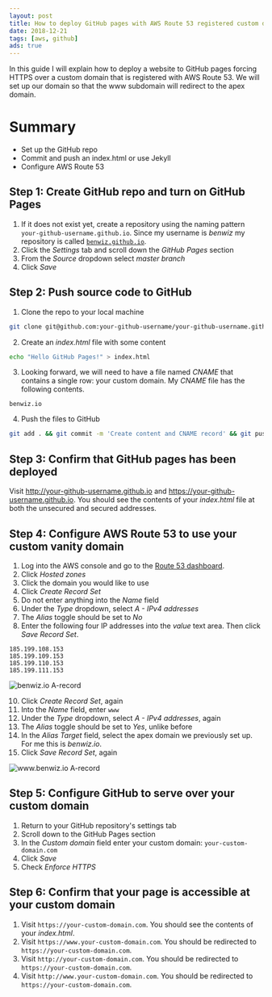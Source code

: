 ```yaml
---
layout: post
title: How to deploy GitHub pages with AWS Route 53 registered custom domain and force HTTPS
date: 2018-12-21
tags: [aws, github]
ads: true
---
```

In this guide I will explain how to deploy a website to GitHub pages forcing HTTPS over a custom domain that is registered with AWS Route 53. We will set up our domain so that the www subdomain will redirect to the apex domain.

# Summary

- Set up the GitHub repo
- Commit and push an index.html or use Jekyll
- Configure AWS Route 53

## Step 1: Create GitHub repo and turn on GitHub Pages

1. If it does not exist yet, create a repository using the naming pattern `your-github-username.github.io`. Since my username is _benwiz_ my repository is called [`benwiz.github.io`](https://github.com/benwiz/benwiz.github.io).
2. Click the _Settings_ tab and scroll down the _GitHub Pages_ section
3. From the _Source_ dropdown select _master branch_
4. Click _Save_

## Step 2: Push source code to GitHub

1. Clone the repo to your local machine

```sh
git clone git@github.com:your-github-username/your-github-username.github.io.git && cd your-github-username.github.io
```

2. Create an _index.html_ file with some content

```sh
echo "Hello GitHub Pages!" > index.html
```

3. Looking forward, we will need to have a file named _CNAME_ that contains a single row: your custom domain. My _CNAME_ file has the following contents.

```text
benwiz.io
```

4. Push the files to GitHub

```sh
git add . && git commit -m 'Create content and CNAME record' && git push
```

## Step 3: Confirm that GitHub pages has been deployed

Visit http://your-github-username.github.io and https://your-github-username.github.io. You should see the contents of your _index.html_ file at both the unsecured and secured addresses.

## Step 4: Configure AWS Route 53 to use your custom vanity domain

1. Log into the AWS console and go to the [Route 53 dashboard](https://console.aws.amazon.com/route53/home).
2. Click _Hosted zones_
3. Click the domain you would like to use
4. Click _Create Record Set_
5. Do not enter anything into the _Name_ field
6. Under the _Type_ dropdown, select _A - IPv4 addresses_
7. The _Alias_ toggle should be set to _No_
8. Enter the following four IP addresses into the _value_ text area. Then click _Save Record Set_.

```text
185.199.108.153 
185.199.109.153 
185.199.110.153 
185.199.111.153
```

![benwiz.io A-record](../../../../images/benwiz.io.png)

10. Click _Create Record Set_, again
11. Into the _Name_ field, enter `www`
12. Under the _Type_ dropdown, select _A - IPv4 addresses_, again
13. The _Alias_ toggle should be set to _Yes_, unlike before
14. In the _Alias Target_ field, select the apex domain we previously set up. For me this is _benwiz.io_.
15. Click _Save Record Set_, again

![www.benwiz.io A-record](../../../../images/www.benwiz.io.png)

## Step 5: Configure GitHub to serve over your custom domain

1. Return to your GitHub repository's settings tab
2. Scroll down to the GitHub Pages section
3. In the _Custom domain_ field enter your custom domain: `your-custom-domain.com`
4. Click _Save_
5. Check _Enforce HTTPS_

## Step 6: Confirm that your page is accessible at your custom domain

1. Visit `https://your-custom-domain.com`. You should see the contents of your _index.html_. 
2. Visit `https://www.your-custom-domain.com`. You should be redirected to `https://your-custom-domain.com`.
3. Visit `http://your-custom-domain.com`. You should be redirected to `https://your-custom-domain.com`.
4. Visit `http://www.your-custom-domain.com`. You should be redirected to `https://your-custom-domain.com`.
